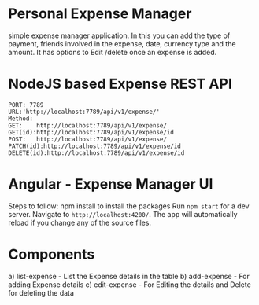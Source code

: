 #  Personal Expense Manager
 simple expense manager application. In this you can add the type of payment, friends involved in the expense, date, currency type and the amount. It has options to Edit /delete once  an expense is added.
    
# NodeJS based Expense REST API   
    PORT: 7789
    URL:'http://localhost:7789/api/v1/expense/'
    Method:
    GET:    http://localhost:7789/api/v1/expense/
    GET(id):http://localhost:7789/api/v1/expense/id
    POST:   http://localhost:7789/api/v1/expense/
    PATCH(id):http://localhost:7789/api/v1/expense/id
    DELETE(id):http://localhost:7789/api/v1/expense/id

# Angular - Expense Manager UI
 Steps to follow:
    npm install to install the packages 
    Run `npm start` for a dev server. Navigate to `http://localhost:4200/`. The app will automatically reload if you change any of the source files.

# Components
   a) list-expense - List the Expense details in the table
   b) add-expense - For adding Expense details 
   c) edit-expense - For Editing the details and Delete for deleting the data